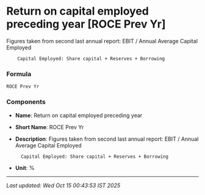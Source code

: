 # Return on capital employed preceding year [ROCE Prev Yr]
Figures taken from second last annual report:
        EBIT / Annual Average Capital Employed

        Capital Employed: Share capital + Reserves + Borrowing

### Formula
```text
ROCE Prev Yr
```


### Components
- **Name**: Return on capital employed preceding year
- **Short Name**: ROCE Prev Yr
- **Description**: Figures taken from second last annual report:
        EBIT / Annual Average Capital Employed

        Capital Employed: Share capital + Reserves + Borrowing
- **Unit**: %

---
*Last updated: Wed Oct 15 00:43:53 IST 2025*
